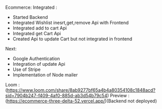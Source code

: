 Ecommerce:
Integrated :

- Started Backend
- Integrated Wishlist inesrt,get,remove Api with Frontend
- Integrated add to cart Api
- Integrated get Cart Api
- Created Api to update Cart but not integrated in frontend

Next:

- Google Authentication
- Integration of update Api
- Use of Stripe
- Implementation of Node mailer

Loom : (https://www.loom.com/share/8ab9277bf65a4b4a80354108c1848acd?sid=7904b247-f409-4af0-885d-ab3d54b79c54)
Preview : (https://ecommerce-three-delta-52.vercel.app/)(Backend not deployed)
